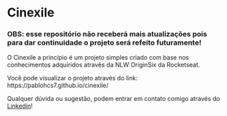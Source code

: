 # Cinexile

### OBS: esse repositório não receberá mais atualizações pois para dar continuidade o projeto será refeito futuramente!

<p>O Cinexile a princípio é um projeto simples criado com base nos conhecimentos adquiridos através da NLW OriginSix da Rocketseat.</p> 

<p>Você pode visualizar o projeto através do link: https://pablohcs7.github.io/cinexile/</p>
<p>Qualquer dúvida ou sugestão, podem entrar em contato comigo através do <a href="https://www.linkedin.com/in/pablocastelo7/">Linkedin</a>!</p>
